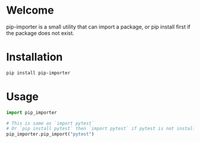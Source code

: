 # Welcome

pip-importer is a small utility that can import a package, or pip install first if the package does not exist.


#  Installation

```bash
pip install pip-importer
```

# Usage

```python
import pip_importer

# This is same as `import pytest`
# Or `pip install pytest` then `import pytest` if pytest is not installed
pip_importer.pip_import("pytest")
```
